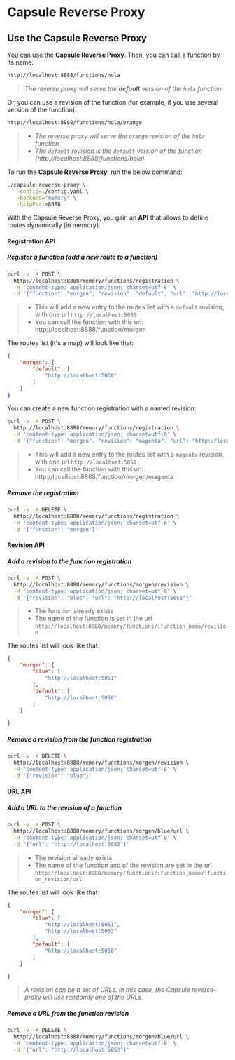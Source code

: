 # Capsule Reverse Proxy

## Use the Capsule Reverse Proxy

You can use the **Capsule Reverse Proxy**. Then, you can call a function by its name:
```bash
http://localhost:8888/functions/hola
```
> *The reverse proxy will serve the **default** version of the `hola` function*

Or, you can use a revision of the function (for example, if you use several version of the function):
```bash
http://localhost:8888/functions/hola/orange
```
> - *The reverse proxy will serve the `orange` revision of the `hola` function*
> - *The `default` revision is the `default` version of the function (http://localhost:8888/functions/hola)*

To run the **Capsule Reverse Proxy**, run the below command:

```bash
./capsule-reverse-proxy \
   -config=./config.yaml \
   -backend="memory" \
   -httpPort=8888
```

With the Capsule Reverse Proxy, you gain an **API** that allows to define routes dynamically (in memory).

#### Registration API

##### Register a function (add a new route to a function)

```bash
curl -v -X POST \
  http://localhost:8888/memory/functions/registration \
  -H 'content-type: application/json; charset=utf-8' \
  -d '{"function": "morgen", "revision": "default", "url": "http://localhost:5050"}'
```
> - This will add a new entry to the routes list with a `default` revision, with one url `http://localhost:5050`
> - You can call the function with this url: http://localhost:8888/function/morgen

The routes list (it's a map) will look like that:

```json
{
    "morgen": {
        "default": [
            "http://localhost:5050"
        ]
    }
}
```

You can create a new function registration with a named revision:

```bash
curl -v -X POST \
  http://localhost:8888/memory/functions/registration \
  -H 'content-type: application/json; charset=utf-8' \
  -d '{"function": "morgen", "revision": "magenta", "url": "http://localhost:5051"}'
```
> - This will add a new entry to the routes list with a `magenta` revision, with one url `http://localhost:5051`
> - You can call the function with this url: http://localhost:8888/function/morgen/magenta


##### Remove the registration

```bash
curl -v -X DELETE \
  http://localhost:8888/memory/functions/registration \
  -H 'content-type: application/json; charset=utf-8' \
  -d '{"function": "morgen"}'
```


#### Revision API

##### Add a revision to the function registration

```bash
curl -v -X POST \
  http://localhost:8888/memory/functions/morgen/revision \
  -H 'content-type: application/json; charset=utf-8' \
  -d '{"revision": "blue", "url": "http://localhost:5051"}'
```
> - The function already exists
> - The name of the function is set in the url `http://localhost:8888/memory/functions/:function_name/revision`

The routes list will look like that:

```json
{
    "morgen": {
        "blue": [
            "http://localhost:5051"
        ],
        "default": [
            "http://localhost:5050"
        ]
    }

}
```

##### Remove a revision from the function registration

```bash
curl -v -X DELETE \
  http://localhost:8888/memory/functions/morgen/revision \
  -H 'content-type: application/json; charset=utf-8' \
  -d '{"revision": "blue"}'
```

#### URL API

##### Add a URL to the revision of a function

```bash
curl -v -X POST \
  http://localhost:8888/memory/functions/morgen/blue/url \
  -H 'content-type: application/json; charset=utf-8' \
  -d '{"url": "http://localhost:5053"}'
```
> - The revision already exists
> - The name of the function and of the revision are set in the url `http://localhost:8888/memory/functions/:function_name/:function_revision/url`

The routes list will look like that:

```json
{
    "morgen": {
        "blue": [
            "http://localhost:5051",
            "http://localhost:5053"
        ],
        "default": [
            "http://localhost:5050"
        ]
    }

}
```

> *A revision can be a set of URLs. In this case, the Capsule reverse-proxy will use randomly one of the URLs.*


##### Remove a URL from the function revision

```bash
curl -v -X DELETE \
  http://localhost:8888/memory/functions/morgen/blue/url \
  -H 'content-type: application/json; charset=utf-8' \
  -d '{"url": "http://localhost:5053"}'
```
